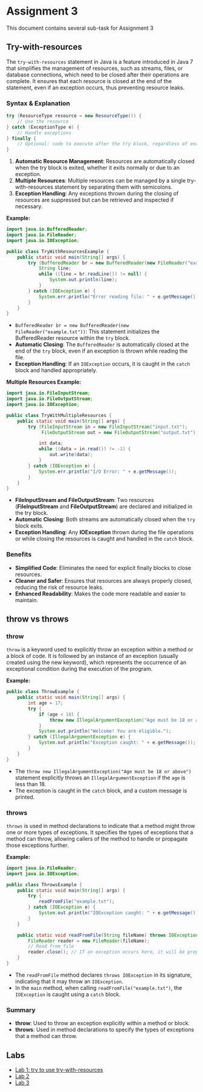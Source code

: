 # Assignment 3
This document contains several sub-task for Assignment 3
## Try-with-resources
The `try-with-resources` statement in Java is a feature introduced in Java 7 that simplifies the management of resources, such as streams, files, or database connections, which need to be closed after their operations are complete. It ensures that each resource is closed at the end of the statement, even if an exception occurs, thus preventing resource leaks.

### Syntax & Explanation
```java
try (ResourceType resource = new ResourceType()) {
    // Use the resource
} catch (ExceptionType e) {
    // Handle exceptions
} finally {
    // Optional: code to execute after the try block, regardless of exceptions
}
```

1. **Automatic Resource Management**: Resources are automatically closed when the try block is exited, whether it exits normally or due to an exception.
2. **Multiple Resources**: Multiple resources can be managed by a single try-with-resources statement by separating them with semicolons.
3. **Exception Handling**: Any exceptions thrown during the closing of resources are suppressed but can be retrieved and inspected if necessary.

**Example:**
```java
import java.io.BufferedReader;
import java.io.FileReader;
import java.io.IOException;

public class TryWithResourcesExample {
    public static void main(String[] args) {
        try (BufferedReader br = new BufferedReader(new FileReader("example.txt"))) {
            String line;
            while ((line = br.readLine()) != null) {
                System.out.println(line);
            }
        } catch (IOException e) {
            System.err.println("Error reading file: " + e.getMessage());
        }
    }
}
```
- `BufferedReader br = new BufferedReader(new FileReader("example.txt"))`: This statement initializes the BufferedReader resource within the `try` block.
- **Automatic Closing**: The `BufferedReader` is automatically closed at the end of the `try` block, even if an exception is thrown while reading the file.
- **Exception Handling**: If an `IOException` occurs, it is caught in the `catch` block and handled appropriately.

**Multiple Resources Example:**
```java
import java.io.FileInputStream;
import java.io.FileOutputStream;
import java.io.IOException;

public class TryWithMultipleResources {
    public static void main(String[] args) {
        try (FileInputStream in = new FileInputStream("input.txt");
             FileOutputStream out = new FileOutputStream("output.txt")) {

            int data;
            while ((data = in.read()) != -1) {
                out.write(data);
            }
        } catch (IOException e) {
            System.err.println("I/O Error: " + e.getMessage());
        }
    }
}
```
- **FileInputStream and FileOutputStream**: Two resources (**FileInputStream** and **FileOutputStream**) are declared and initialized in the try block.
- **Automatic Closing**: Both streams are automatically closed when the `try` block exits.
- **Exception Handling**: Any **IOException** thrown during the file operations or while closing the resources is caught and handled in the `catch` block.

### Benefits
- **Simplified Code**: Eliminates the need for explicit finally blocks to close resources.
- **Cleaner and Safer**: Ensures that resources are always properly closed, reducing the risk of resource leaks.
- **Enhanced Readability**: Makes the code more readable and easier to maintain.

## throw vs throws
### throw
`throw` is a keyword used to explicitly throw an exception within a method or a block of code. It is followed by an instance of an exception (usually created using the new keyword), which represents the occurrence of an exceptional condition during the execution of the program.

**Example:**
```java
public class ThrowExample {
    public static void main(String[] args) {
        int age = 17;
        try {
            if (age < 18) {
                throw new IllegalArgumentException("Age must be 18 or above");
            }
            System.out.println("Welcome! You are eligible.");
        } catch (IllegalArgumentException e) {
            System.out.println("Exception caught: " + e.getMessage());
        }
    }
}
```

- The `throw new IllegalArgumentException("Age must be 18 or above")` statement explicitly throws an `IllegalArgumentException` if the `age` is less than 18.
- The exception is caught in the `catch` block, and a custom message is printed.

### throws
`throws` is used in method declarations to indicate that a method might throw one or more types of exceptions. It specifies the types of exceptions that a method can throw, allowing callers of the method to handle or propagate those exceptions further.

**Example:**
```java
import java.io.FileReader;
import java.io.IOException;

public class ThrowsExample {
    public static void main(String[] args) {
        try {
            readFromFile("example.txt");
        } catch (IOException e) {
            System.out.println("IOException caught: " + e.getMessage());
        }
    }

    public static void readFromFile(String fileName) throws IOException {
        FileReader reader = new FileReader(fileName);
        // Read from file
        reader.close(); // If an exception occurs here, it will be propagated
    }
}
```

- The `readFromFile` method declares `throws IOException` in its signature, indicating that it may throw an `IOException`.
- In the `main` method, when calling `readFromFile("example.txt")`, the `IOException` is caught using a `catch` block.

### Summary
- **throw**: Used to throw an exception explicitly within a method or block.
- **throws**: Used in method declarations to specify the types of exceptions that a method can throw.

## Labs
- [Lab 1: try to use try-with-resources](Assignment3-Lab/src/Lab1.java)
- [Lab 2](Assignment3-Lab/src/Lab2.java)
- [Lab 3](Assignment3-Lab/src/Lab3.java)